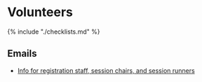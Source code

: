 # Volunteers

{% include "./checklists.md" %}

## Emails 

- [Info for registration staff, session chairs, and session runners](volunteer-info-email.md)